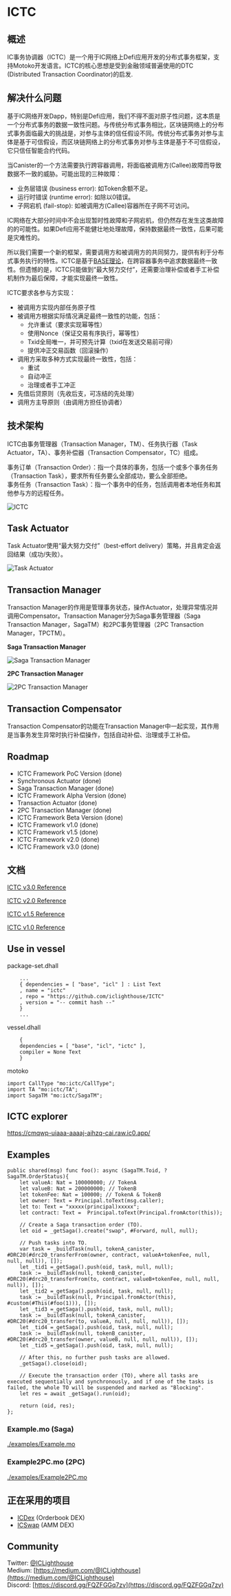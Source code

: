 # ICTC 

## 概述

IC事务协调器（ICTC）是一个用于IC网络上Defi应用开发的分布式事务框架，支持Motoko开发语言。ICTC的核心思想是受到金融领域普遍使用的DTC (Distributed Transaction Coordinator)的启发.

## 解决什么问题

基于IC网络开发Dapp，特别是Defi应用，我们不得不面对原子性问题，这本质是一个分布式事务的数据一致性问题。与传统分布式事务相比，区块链网络上的分布式事务面临最大的挑战是，对参与主体的信任假设不同。传统分布式事务对参与主体是基于可信假设，而区块链网络上的分布式事务对参与主体是基于不可信假设，它只信任智能合约代码。

当Canister的一个方法需要执行跨容器调用，将面临被调用方(Callee)故障而导致数据不一致的威胁。可能出现的三种故障：

- 业务层错误 (business error): 如Token余额不足。
- 运行时错误 (runtime error): 如除以0错误。
- 子网宕机 (fail-stop): 如被调用方(Callee)容器所在子网不可访问。

IC网络在大部分时间中不会出现暂时性故障和子网宕机，但仍然存在发生这类故障的的可能性。如果Defi应用不能健壮地处理故障，保持数据最终一致性，后果可能是灾难性的。

所以我们需要一个新的框架，需要调用方和被调用方的共同努力，提供有利于分布式事务执行的特性。ICTC是基于[BASE理论](https://queue.acm.org/detail.cfm?id=1394128)，在跨容器事务中追求数据最终一致性。但遗憾的是，ICTC只能做到“最大努力交付”，还需要治理补偿或者手工补偿机制作为最后保障，才能实现最终一致性。

ICTC要求各参与方实现：

- 被调用方实现内部任务原子性
- 被调用方根据实际情况满足最终一致性的功能，包括：
    - 允许重试（要求实现幂等性）
    - 使用Nonce（保证交易有序执行，幂等性）
    - Txid全局唯一，并可预先计算（txid在发送交易前可得）
    - 提供冲正交易函数（回滚操作）
- 调用方采取多种方式实现最终一致性，包括：
    - 重试
    - 自动冲正
    - 治理或者手工冲正
- 先借后贷原则（先收后支，可冻结的先处理）
- 调用方主导原则（由调用方担任协调者）


## 技术架构

ICTC由事务管理器（Transaction Manager，TM）、任务执行器（Task Actuator，TA）、事务补偿器（Transaction Compensator，TC）组成。

事务订单（Transaction Order）：指一个具体的事务，包括一个或多个事务任务（Transaction Task），要求所有任务要么全部成功，要么全部拒绝。  
事务任务（Transaction Task）：指一个事务中的任务，包括调用者本地任务和其他参与方的远程任务。

![ICTC](img/ictc.jpg)

## Task Actuator

Task Actuator使用“最大努力交付”（best-effort delivery）策略，并且肯定会返回结果（成功/失败）。

![Task Actuator](img/ictc-ta.png)

## Transaction Manager

Transaction Manager的作用是管理事务状态，操作Actuator，处理异常情况并调用Compensator。Transaction Manager分为Saga事务管理器（Saga Transaction Manager，SagaTM）和2PC事务管理器（2PC Transaction Manager，TPCTM）。

**Saga Transaction Manager**

![Saga Transaction Manager](img/ictc-saga.png)

**2PC Transaction Manager**

![2PC Transaction Manager](img/ictc-2pc.png)

## Transaction Compensator

Transaction Compensator的功能在Transaction Manager中一起实现，其作用是当事务发生异常时执行补偿操作，包括自动补偿、治理或手工补偿。

## Roadmap

- ICTC Framework PoC Version  (done)
- Synchronous Actuator  (done)
- Saga Transaction Manager  (done)
- ICTC Framework Alpha Version  (done)
- Transaction Actuator (done)
- 2PC Transaction Manager (done)
- ICTC Framework Beta Version  (done)
- ICTC Framework v1.0  (done)
- ICTC Framework v1.5  (done)
- ICTC Framework v2.0  (done)
- ICTC Framework v3.0  (done)

## 文档

[ICTC v3.0 Reference](./docs/ictc_reference-3.0.md)

[ICTC v2.0 Reference](./docs/ictc_reference-2.0.md)

[ICTC v1.5 Reference](./docs/ictc_reference-1.5.md)

[ICTC v1.0 Reference](./docs/ictc_reference.md)

## Use in vessel

package-set.dhall
```
    ...
    { dependencies = [ "base", "icl" ] : List Text
    , name = "ictc"
    , repo = "https://github.com/iclighthouse/ICTC"
    , version = "-- commit hash --"
    }
    ...
```

vessel.dhall
```
    {
    dependencies = [ "base", "icl", "ictc" ],
    compiler = None Text
    }
```

motoko
```
import CallType "mo:ictc/CallType";
import TA "mo:ictc/TA";
import SagaTM "mo:ictc/SagaTM";
```

## ICTC explorer

https://cmqwp-uiaaa-aaaaj-aihzq-cai.raw.ic0.app/

## Examples

```
public shared(msg) func foo(): async (SagaTM.Toid, ?SagaTM.OrderStatus){
    let valueA: Nat = 100000000; // TokenA
    let valueB: Nat = 200000000; // TokenB
    let tokenFee: Nat = 100000; // TokenA & TokenB
    let owner: Text = Principal.toText(msg.caller);
    let to: Text = "xxxxx(principal)xxxxx";
    let contract: Text =  Principal.toText(Principal.fromActor(this));

    // Create a Saga transaction order (TO).
    let oid = _getSaga().create("swap", #Forward, null, null); 

    // Push tasks into TO.
    var task = _buildTask(null, tokenA_canister, #DRC20(#drc20_transferFrom(owner, contract, valueA+tokenFee, null, null, null)), []);
    let _tid1 =_getSaga().push(oid, task, null, null); 
    task := _buildTask(null, tokenB_canister, #DRC20(#drc20_transferFrom(to, contract, valueB+tokenFee, null, null, null)), []);
    let _tid2 =_getSaga().push(oid, task, null, null);
    task := _buildTask(null, Principal.fromActor(this), #custom(#This(#foo(1))), []);
    let _tid3 =_getSaga().push(oid, task, null, null);
    task := _buildTask(null, tokenA_canister, #DRC20(#drc20_transfer(to, valueA, null, null, null)), []);
    let _tid4 =_getSaga().push(oid, task, null, null);
    task := _buildTask(null, tokenB_canister, #DRC20(#drc20_transfer(owner, valueB, null, null, null)), []);
    let _tid5 =_getSaga().push(oid, task, null, null);

    // After this, no further push tasks are allowed.
    _getSaga().close(oid); 

    // Execute the transaction order (TO), where all tasks are executed sequentially and synchronously, and if one of the tasks is failed, the whole TO will be suspended and marked as "Blocking".
    let res = await _getSaga().run(oid); 

    return (oid, res);
};
```

### Example.mo (Saga)

[./examples/Example.mo](./examples/Example.mo)

### Example2PC.mo (2PC)

[./examples/Example2PC.mo](./examples/Example2PC.mo)

## 正在采用的项目

- [ICDex](http://icdex.io) (Orderbook DEX)
- [ICSwap](http://icswap.io) (AMM DEX)

## Community

Twitter: [@ICLighthouse](https://twitter.com/ICLighthouse)   
Medium: [https://medium.com/@ICLighthouse](https://medium.com/@ICLighthouse)  
Discord: [https://discord.gg/FQZFGGq7zv](https://discord.gg/FQZFGGq7zv)  